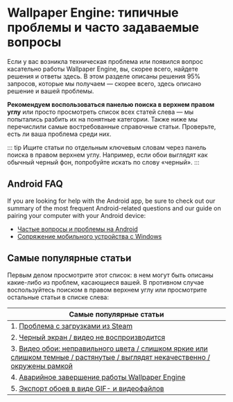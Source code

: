 # Wallpaper Engine: типичные проблемы и часто задаваемые вопросы
Если у вас возникла техническая проблема или появился вопрос касательно работы Wallpaper Engine, вы, скорее всего, найдете решения и ответы здесь. В этом разделе описаны решения 95% запросов, которые мы получаем — скорее всего, здесь описано решение и вашей проблемы.

**Рекомендуем воспользоваться панелью поиска в верхнем правом углу** или просто просмотреть список всех статей слева — мы попытались разбить их на понятные категории. Также ниже мы перечислили самые востребованные справочные статьи. Проверьте, есть ли ваша проблема среди них.

::: tip
Ищите статьи по отдельным ключевым словам через панель поиска в правом верхнем углу. Например, если обои выглядят как обычный черный фон, попробуйте искать по слову «черный».
:::

## Android FAQ

If you are looking for help with the Android app, be sure to check out our summary of the most frequent Android-related questions and our guide on pairing your computer with your Android device:

* [Частые вопросы и проблемы на Android](mobile/faq.html)
* [Сопряжение мобильного устройства с Windows](mobile/pairing.html)

## Самые популярные статьи

Первым делом просмотрите этот список: в нем могут быть описаны какие-либо из проблем, касающиеся вашей. В противном случае воспользуйтесь поиском в правом верхнем углу или просмотрите остальные статьи в списке слева:

| **Самые популярные статьи**                                                                                                                            |
| ------------------------------------------------------------------------------------------------------------------------------------------------------ |
| 1. [Проблема с загрузками из Steam ](steam/download.html)                                                                                              |
| 2. [Черный экран / видео не воспроизводится](noshow/notplaying.html)                                                                                   |
| 3. [Видео обои: неправильного цвета / слишком яркие или слишком темные / растянутые / выглядят некачественно / окружены рамкой](videos/artifacts.html) |
| 4. [Аварийное завершение работы Wallpaper Engine](crash/application.html)                                                                              |
| 5. [Экспорт обоев в виде GIF- и видеофайлов](functionality/export.html)                                                                                |

